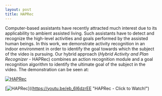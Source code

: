 ```yaml
---
layout: post
title: HAPRec
---
```


Computer-based assistants have recently attracted much interest due to its applicability to ambient assisted living. Such assistants have to detect and recognize the high-level activities and goals performed by the assisted human beings. In this work, we demonstrate activity recognition in an indoor environment in order to identify the goal towards which the subject of the video is pursuing. Our hybrid approach (*Hybrid Activity and Plan Recognizer* - HAPRec) combines an action recognition module and a goal recognition algorithm to identify the ultimate goal of the subject in the video. The demonstration can be seen at: 

[![HAPRec](https://raw.githubusercontent.com/rogergranada/rogergranada.github.io/master/images/pipeline_haprec.svg)](https://youtu.be/eb_6I6dzrEE)

[![HAPRec](https://img.youtube.com/vi/eb_6I6dzrEE/0.jpg)]((https://youtu.be/eb_6I6dzrEE "HAPRec - Click to Watch!")

